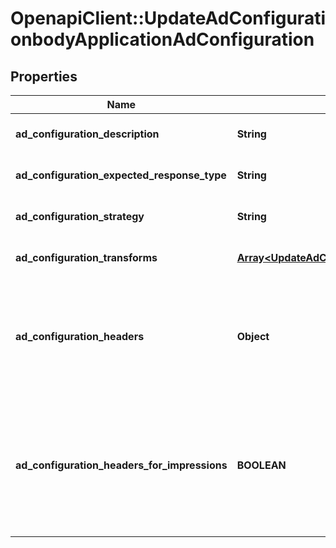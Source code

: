# OpenapiClient::UpdateAdConfigurationbodyApplicationAdConfiguration

## Properties
Name | Type | Description | Notes
------------ | ------------- | ------------- | -------------
**ad_configuration_description** | **String** | Human readable description of the configuration. | 
**ad_configuration_expected_response_type** | **String** | The expected response type based on your ad server | 
**ad_configuration_strategy** | **String** | Specifies whether ad breaks should include single or muliple ads | 
**ad_configuration_transforms** | [**Array&lt;UpdateAdConfigurationbodyApplicationAdConfigurationAdConfigurationTransforms&gt;**](UpdateAdConfigurationbodyApplicationAdConfigurationAdConfigurationTransforms.md) | Array of ad configuration transforms. | 
**ad_configuration_headers** | **Object** | An optional JSON object that can contain zero or more key-value-pairs, for which both key and value must be strings.  All of the standard URL substitutions are valid for headers. | [optional] 
**ad_configuration_headers_for_impressions** | **BOOLEAN** | If true, this configuration will send headers on all ad requests and impressions; if false, headers will not be sent on impressions (quartiles/impressions that we fire for tracking from an ad response). | [optional] 



